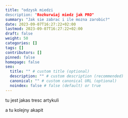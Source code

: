 ```yaml
---
title: "odzysk miedzi
description: "Rozkurwiaj miedz jak PRO"
summary: "Jak sie zabrac i ile mozna zarobic?"
date: 2023-09-07T16:27:22+02:00
lastmod: 2023-09-07T16:27:22+02:00
draft: false
weight: 50
categories: []
tags: []
contributors: []
pinned: false
homepage: false
seo:
  title: "" # custom title (optional)
  description: "" # custom description (recommended)
  canonical: "" # custom canonical URL (optional)
  noindex: false # false (default) or true
---
```


tu jest jakas tresc artykuli

a tu kolejny akapit
